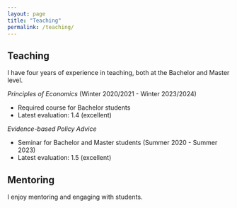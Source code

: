 ```yaml
---
layout: page
title: "Teaching"
permalink: /teaching/
---
```


## Teaching

I have four years of experience in teaching, both at the Bachelor and Master level. 

*Principles of Economics* (Winter 2020/2021 - Winter 2023/2024)

- Required course for Bachelor students
- Latest evaluation: 1.4 (excellent)

*Evidence-based Policy Advice*

- Seminar for Bachelor and Master students (Summer 2020 - Summer 2023)
- Latest evaluation: 1.5 (excellent)

## Mentoring

I enjoy mentoring and engaging with students. 
